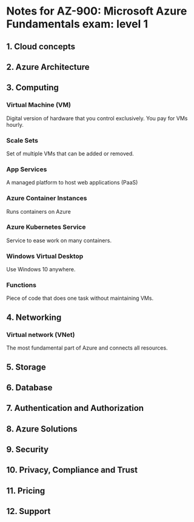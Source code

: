 # Notes for AZ-900: Microsoft Azure Fundamentals exam: level 1
## 1. Cloud concepts

## 2. Azure Architecture

## 3. Computing
### Virtual Machine (VM)
Digital version of hardware that you control exclusively. You pay for VMs hourly.

### Scale Sets
Set of multiple VMs that can be added or removed.

### App Services
A managed platform to host web applications (PaaS)

### Azure Container Instances 
Runs containers on Azure

### Azure Kubernetes Service
Service to ease work on many containers.

### Windows Virtual Desktop
Use Windows 10 anywhere.

### Functions
Piece of code that does one task without maintaining VMs.

## 4. Networking
### Virtual network (VNet)
The most fundamental part of Azure and connects all resources.

## 5. Storage

## 6. Database

## 7. Authentication and Authorization

## 8. Azure Solutions

## 9. Security

## 10. Privacy, Compliance and Trust

## 11. Pricing

## 12. Support